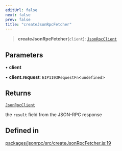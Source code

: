 ```yaml
---
editUrl: false
next: false
prev: false
title: "createJsonRpcFetcher"
---
```


> **createJsonRpcFetcher**(`client`): [`JsonRpcClient`](/reference/tevm/jsonrpc/type-aliases/jsonrpcclient/)

## Parameters

• **client**

• **client.request**: `EIP1193RequestFn`\<`undefined`\>

## Returns

[`JsonRpcClient`](/reference/tevm/jsonrpc/type-aliases/jsonrpcclient/)

the `result` field from the JSON-RPC response

## Defined in

[packages/jsonrpc/src/createJsonRpcFetcher.js:19](https://github.com/qbzzt/tevm-monorepo/blob/main/packages/jsonrpc/src/createJsonRpcFetcher.js#L19)
